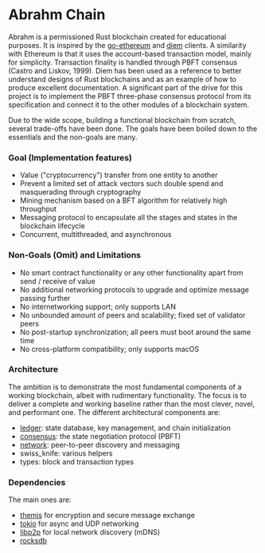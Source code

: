 # Abrahm Chain
Abrahm is a permissioned Rust blockchain created for educational purposes. It is inspired by the [go-ethereum](https://github.com/ethereum/go-ethereum) and [diem](https://github.com/diem/diem) clients. A similarity with Ethereum is that it uses the account-based transaction model, mainly for simplicity. Transaction finality is handled through PBFT consensus (Castro and Liskov, 1999). Diem has been used as a reference to better understand designs of Rust blockchains and as an example of how to produce excellent documentation. A significant part of the drive for this project is to implement the PBFT three-phase consensus protocol from its specification and connect it to the other modules of a blockchain system.

Due to the wide scope, building a functional blockchain from scratch, several trade-offs have been done. The goals have been boiled down to the essentials and the non-goals are many.


### Goal (Implementation features)
* Value ("cryptocurrency") transfer from one entity to another
* Prevent a limited set of attack vectors such double spend and masquerading through cryptography
* Mining mechanism based on a BFT algorithm for relatively high throughput
* Messaging protocol to encapsulate all the stages and states in the blockchain lifecycle
* Concurrent, multithreaded, and asynchronous

### Non-Goals (Omit) and Limitations
* No smart contract functionality or any other functionality apart from send / receive of value
* No additional networking protocols to upgrade and optimize message passing further
* No internetworking support; only supports LAN
* No unbounded amount of peers and scalability; fixed set of validator peers
* No post-startup synchronization; all peers must boot around the same time
* No cross-platform compatibility; only supports macOS

### Architecture
The ambition is to demonstrate the most fundamental components of a working blockchain, albeit with rudimentary functionality. The focus is to deliver a complete and working baseline rather than the most clever, novel, and performant one. The different architectural components are:
* [ledger](src/ledger): state database, key management, and chain initialization
* [consensus](src/consensus): the state negotiation protocol (PBFT)
* [network](src/network): peer-to-peer discovery and messaging
* swiss_knife: various helpers
* types: block and transaction types

### Dependencies
The main ones are:
* [themis](https://www.cossacklabs.com/themis/) for encryption and secure message exchange
* [tokio](https://github.com/tokio-rs/tokio) for async and UDP networking
* [libp2p](https://github.com/libp2p/rust-libp2p) for local network discovery (mDNS)
* [rocksdb](https://rocksdb.org/)
